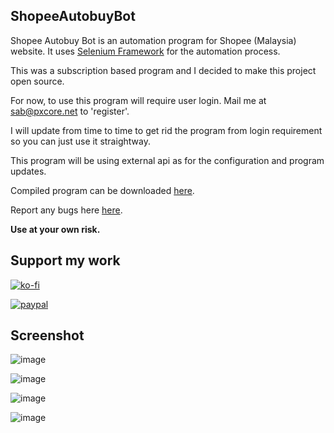 ## ShopeeAutobuyBot
Shopee Autobuy Bot is an automation program for Shopee (Malaysia) website. It uses [Selenium Framework](https://www.selenium.dev/) for the automation process.

This was a subscription based program and I decided to make this project open source. 

For now, to use this program will require user login. Mail me at sab@pxcore.net to 'register'.

I will update from time to time to get rid the program from login requirement so you can just use it straightway.

This program will be using external api as for the configuration and program updates.

Compiled program can be downloaded [here](https://github.com/pearlxcore/ShopeeAutobuyBot/releases).

Report any bugs here [here](https://github.com/pearlxcore/ShopeeAutobuyBot/issues).

**Use at your own risk.**

## Support my work
[![ko-fi](https://www.ko-fi.com/img/githubbutton_sm.svg)](https://ko-fi.com/R6R524N7X)  

[![paypal](https://user-images.githubusercontent.com/36906814/102657760-39d1ce00-41b1-11eb-96fe-c10e2d9b3f39.png)](https://www.paypal.com/paypalme/pearlxcoree)  

## Screenshot
![image](https://user-images.githubusercontent.com/36906814/232447531-2310f352-3886-45c7-ab45-3ebf0a7288e3.png)

![image](https://user-images.githubusercontent.com/36906814/232447726-d1d52c84-ce17-4446-a58c-721fc5bb0036.png)

![image](https://user-images.githubusercontent.com/36906814/232447863-06d97b03-ecd5-485e-bda7-610fd66aa9ec.png)

![image](https://user-images.githubusercontent.com/36906814/232447928-d37146df-c92d-49ed-9b5b-5408b2824741.png)
